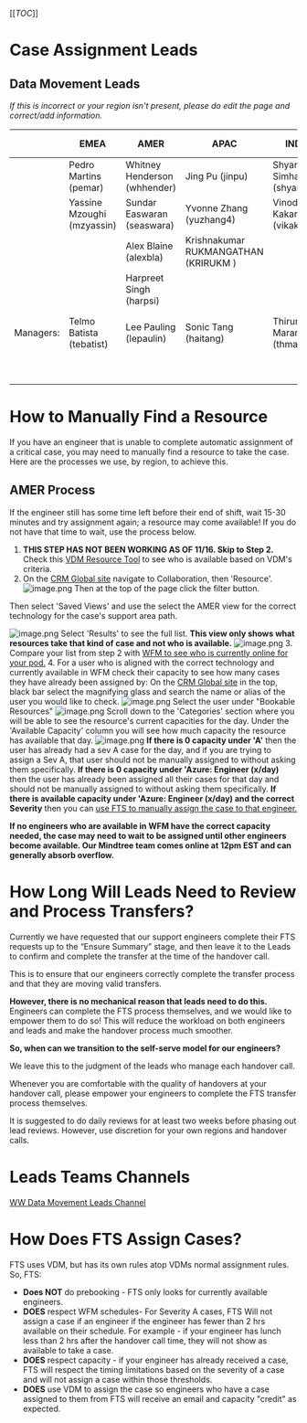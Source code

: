 [[_TOC_]]

# Case Assignment Leads

## Data Movement Leads

_If this is incorrect or your region isn't present, please do edit the page and correct/add information._

||EMEA|AMER|APAC|INDIA|Mindtree - Redmond|Mindtree - India| 
|------------------|------------------|----------|--------------------|---------------------|------------------|------------------|
||Pedro Martins (pemar)|Whitney Henderson (whhender)| Jing Pu (jinpu)|Shyam Simha (shyamsim)|Supreeth Vasudevamurthy (v-suvas)|Chanakya Jalda|
||Yassine Mzoughi (mzyassin)|Sundar Easwaran (seaswara)|Yvonne Zhang (yuzhang4)| Vinod Kakarparhi (vikakarp)||ALEKYA PONUKUMATI (v-alponu)|
|||Alex Blaine (alexbla)|Krishnakumar RUKMANGATHAN (KRIRUKM )||||
|||Harpreet Singh (harpsi)|||||
|Managers:|Telmo Batista (tebatist)|Lee Pauling (lepaulin)|Sonic Tang (haitang)|Thirumal Maram (thmaram)|Chaithanya Reddy Sarabuddi (v-chaisc)|Vinod Kumar ( v-vinoku )|
||||||Nisar Ansari(v-niansa)||


# How to Manually Find a Resource

If you have an engineer that is unable to complete automatic assignment of a critical case, you may need to manually find a resource to take the case. Here are the processes we use, by region, to achieve this.

## AMER Process

If the engineer still has some time left before their end of shift, wait 15-30 minutes and try assignment again; a resource may come available! If you do not have that time to wait, use the process below.

1. **THIS STEP HAS NOT BEEN WORKING AS OF 11/16. Skip to Step 2.** Check this [VDM Resource Tool](https://crmglobal.corp.microsoft.com/GLBCRMSUP/WebResources/crmee_/Pages/CrmGlobal.ResourceSelection.html) to see who is available based on VDM's criteria.
2. On the [CRM Global site](https://crmglobal.corp.microsoft.com/GLBCRMSUP/main.aspx#746218167) navigate to Collaboration, then 'Resource'. 
![image.png](/.attachments/image-6fb57c99-6ac4-4ddf-9458-c3e457e1ca63.png)
Then at the top of the page click the filter button. 

Then select 'Saved Views' and use the select the AMER view for the correct technology for the case's support area path. 

![image.png](/.attachments/image-d7b60fc4-ac46-46ba-a08c-449de2a8fd11.png)
Select 'Results' to see the full list. **This view only shows what resources take that kind of case and not who is available.**
![image.png](/.attachments/image-d1a97275-496e-4759-b8c4-27669977d2e5.png)
3. Compare your list from step 2 with [WFM to see who is currently online for your pod.](https://dev.azure.com/Supportability/Big%20Data/_wiki/wikis/Big-Data.wiki/326172/View-WFM-Schedule-Per-POD)
4. For a user who is aligned with the correct technology and currently available in WFM check their capacity to see how many cases they have already been assigned by: On the [CRM Global site](https://crmglobal.corp.microsoft.com/GLBCRMSUP/main.aspx#746218167) in the top, black bar select the magnifying glass and search the name or alias of the user you would like to check.
![image.png](/.attachments/image-9fcf999c-3433-4847-af72-e2df87a5a27c.png)
Select the user under "Bookable Resources"
![image.png](/.attachments/image-f6663f45-839f-4af2-b640-ec88139ab148.png)
Scroll down to the 'Categories' section where you will be able to see the resource's current capacities for the day. Under the 'Available Capacity' column you will see how much capacity the resource has available that day.
![image.png](/.attachments/image-ffebedc8-3551-4e72-9646-9625b3f7ee03.png)
**If there is 0 capacity under 'A'** then the user has already had a sev A case for the day, and if you are trying to assign a Sev A, that user should not be manually assigned to without asking them specifically.
**If there is 0 capacity under 'Azure: Engineer (x/day)** then the user has already been assigned all their cases for that day and should not be manually assigned to without asking them specifically.
**If there is available capacity under 'Azure: Engineer (x/day) and the correct Severity** then you can [use FTS to manually assign the case to that engineer.](https://dev.azure.com/Supportability/Big%20Data/_wiki/wikis/Big-Data.wiki/393781/FTS-(Follow-the-Sun)-User-Guides?anchor=select-resource)

**If no engineers who are available in WFM have the correct capacity needed, the case may need to wait to be assigned until other engineers become available. Our Mindtree team comes online at 12pm EST and can generally absorb overflow.** 



# How Long Will Leads Need to Review and Process Transfers?
Currently we have requested that our support engineers complete their FTS requests up to the “Ensure Summary” stage, and then leave it to the Leads to confirm and complete the transfer at the time of the handover call.

This is to ensure that our engineers correctly complete the transfer process and that they are moving valid transfers.

**However, there is no mechanical reason that leads need to do this.** Engineers can complete the FTS process themselves, and we would like to empower them to do so! This will reduce the workload on both engineers and leads and make the handover process much smoother.

**So, when can we transition to the self-serve model for our engineers?**

We leave this to the judgment of the leads who manage each handover call.

Whenever you are comfortable with the quality of handovers at your handover call, please empower your engineers to complete the FTS transfer process themselves.

It is suggested to do daily reviews for at least two weeks before phasing out lead reviews. However, use discretion for your own regions and handover calls.

# Leads Teams Channels

[WW Data Movement Leads Channel](https://teams.microsoft.com/l/channel/19%3a97376d30de2b400ca19641af9615b796%40thread.tacv2/FTS%2520Leads%2520Chat?groupId=850828d8-228e-40ed-ab61-e73dd90037e2&tenantId=72f988bf-86f1-41af-91ab-2d7cd011db47)

# How Does FTS Assign Cases?
FTS uses VDM, but has its own rules atop VDMs normal assignment rules. So, FTS:
- **Does NOT** do prebooking - FTS only looks for currently available engineers.
- **DOES** respect WFM schedules- For Severity A cases, FTS Will not assign a case if an engineer if the engineer has fewer than 2 hrs available on their schedule.
For example - if your engineer has lunch less than 2 hrs after the handover call time, they will not show as available to take a case.
- **DOES** respect capacity - if your engineer has already received a case, FTS will respect the timing limitations based on the severity of a case and will not assign a case within those thresholds.
- **DOES** use VDM to assign the case so engineers who have a case assigned to them from FTS will receive an email and capacity "credit" as expected.
